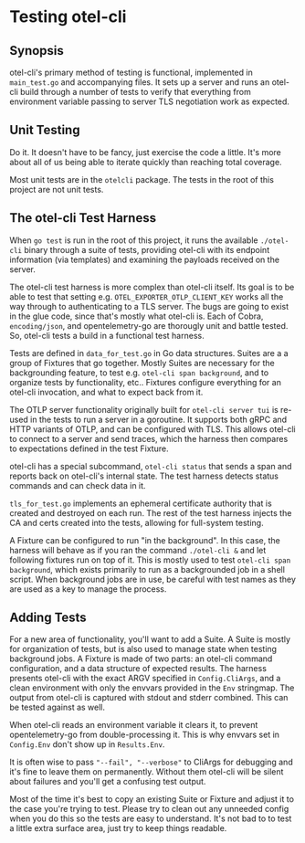 # Testing otel-cli

## Synopsis

otel-cli's primary method of testing is functional, implemented in
`main_test.go` and accompanying files. It sets up a server and runs an otel-cli
build through a number of tests to verify that everything from environment
variable passing to server TLS negotiation work as expected.

## Unit Testing

Do it. It doesn't have to be fancy, just exercise the code a little. It's more
about all of us being able to iterate quickly than reaching total coverage.

Most unit tests are in the `otelcli` package. The tests in the root of this
project are not unit tests.

## The otel-cli Test Harness

When `go test` is run in the root of this project, it runs the available
`./otel-cli` binary through a suite of tests, providing otel-cli with its
endpoint information (via templates) and examining the payloads received on the
server.

The otel-cli test harness is more complex than otel-cli itself. Its goal is to
be able to test that setting e.g. `OTEL_EXPORTER_OTLP_CLIENT_KEY` works all the
way through to authenticating to a TLS server. The bugs are going to exist in
the glue code, since that's mostly what otel-cli is. Each of Cobra,
`encoding/json`, and opentelemetry-go are thorougly unit and battle tested. So,
otel-cli tests a build in a functional test harness.

Tests are defined in `data_for_test.go` in Go data structures. Suites are a a
group of Fixtures that go together. Mostly Suites are necessary for the
backgrounding feature, to test e.g. `otel-cli span background`, and to organize
tests by functionality, etc.. Fixtures configure everything for an otel-cli
invocation, and what to expect back from it.

The OTLP server functionality originally built for `otel-cli server tui` is
re-used in the tests to run a server in a goroutine. It supports both gRPC and
HTTP variants of OTLP, and can be configured with TLS. This allows otel-cli to
connect to a server and send traces, which the harness then compares to
expectations defined in the test Fixture.

otel-cli has a special subcommand, `otel-cli status` that sends a span and
reports back on otel-cli's internal state. The test harness detects status
commands and can check data in it.

`tls_for_test.go` implements an ephemeral certificate authority that is created
and destroyed on each run. The rest of the test harness injects the CA and certs
created into the tests, allowing for full-system testing.

A Fixture can be configured to run "in the background". In this case, the harness
will behave as if you ran the command `./otel-cli &` and let following fixtures
run on top of it. This is mostly used to test `otel-cli span background`, which
exists primarily to run as a backgrounded job in a shell script. When background
jobs are in use, be careful with test names as they are used as a key to manage
the process.

## Adding Tests

For a new area of functionality, you'll want to add a Suite. A Suite is mostly
for organization of tests, but is also used to manage state when testing background
jobs. A Fixture is made of two parts: an otel-cli command configuration, and a
data structure of expected results. The harness presents otel-cli with the exact
ARGV specified in `Config.CliArgs`, and a clean environment with only the envvars
provided in the `Env` stringmap. The output from otel-cli is captured with stdout
and stderr combined. This can be tested against as well.

When otel-cli reads an environment variable it clears it, to prevent opentelemetry-go
from double-processing it. This is why envvars set in `Config.Env` don't show up
in `Results.Env`.

It is often wise to pass `"--fail", "--verbose"` to CliArgs for debugging and it's
fine to leave them on permanently. Without them otel-cli will be silent about
failures and you'll get a confusing test output.

Most of the time it's best to copy an existing Suite or Fixture and adjust it to
the case you're trying to test. Please try to clean out any unneeded config when
you do this so the tests are easy to understand. It's not bad to to test a little
extra surface area, just try to keep things readable.
